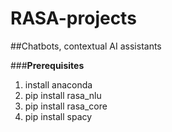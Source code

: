 # RASA-projects
##Chatbots, contextual AI assistants

###**Prerequisites**
1. install anaconda
2. pip install rasa_nlu
3. pip install rasa_core
4. pip install spacy
